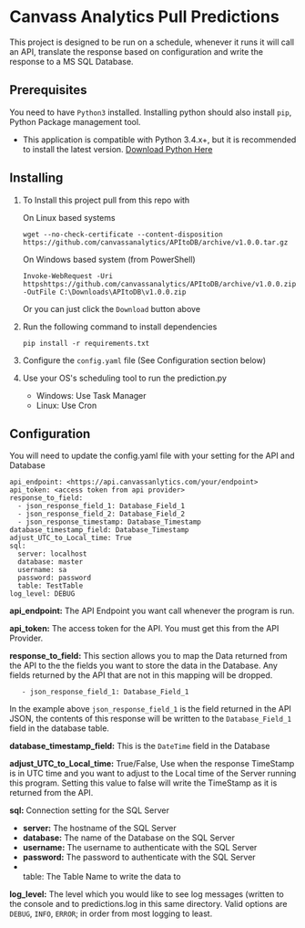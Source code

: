 # Canvass Analytics Pull Predictions
This project is designed to be run on a schedule, whenever it runs it will call an API, translate the response based on configuration and write the response to a MS SQL Database.

## Prerequisites
You need to have `Python3` installed.  Installing python should also install `pip`, Python Package management tool.
* This application is compatible with Python 3.4.x+, but it is recommended to install the latest version. [Download Python Here](https://www.python.org/downloads/)

## Installing
1. To Install this project pull from this repo with

    On Linux based systems
    ```
    wget --no-check-certificate --content-disposition https://github.com/canvassanalytics/APItoDB/archive/v1.0.0.tar.gz
    ```
    On Windows based system (from PowerShell)
    ```
    Invoke-WebRequest -Uri httpshttps://github.com/canvassanalytics/APItoDB/archive/v1.0.0.zip -OutFile C:\Downloads\APItoDB\v1.0.0.zip
    ```
    Or you can just click the `Download` button above

2. Run the following command to install dependencies
    ```
    pip install -r requirements.txt
    ```

3. Configure the `config.yaml` file (See Configuration section below)

4. Use your OS's scheduling tool to run the prediction.py
    * Windows: Use Task Manager
    * Linux: Use Cron

## Configuration
You will need to update the config.yaml file with your setting for the API and Database
```
api_endpoint: <https://api.canvassanlytics.com/your/endpoint>
api_token: <access token from api provider>
response_to_field:
  - json_response_field_1: Database_Field_1
  - json_response_field_2: Database_Field_2
  - json_response_timestamp: Database_Timestamp
database_timestamp_field: Database_Timestamp
adjust_UTC_to_Local_time: True
sql:
  server: localhost
  database: master
  username: sa
  password: password
  table: TestTable
log_level: DEBUG
```
<b>api_endpoint:</b> The API Endpoint you want call whenever the program is run.

<b>api_token:</b> The access token for the API.  You must get this from the API Provider.

<b>response_to_field:</b> This section allows you to map the Data returned from the API to the the fields you want to store the data in the Database.  Any fields returned by the API that are not in this mapping will be dropped.

```
   - json_response_field_1: Database_Field_1
```
In the example above `json_response_field_1` is the field returned in the API JSON, the contents of this response will be written to the `Database_Field_1` field in the database table.

<b>database_timestamp_field:</b> This is the `DateTime` field in the Database

<b>adjust_UTC_to_Local_time:</b> True/False, Use when the response TimeStamp is in UTC time and you want to adjust to the Local time of the Server running this program.  Setting this value to false will write the TimeStamp as it is returned from the API.

<b>sql:</b> Connection setting for the SQL Server

* <b>server:</b> The hostname of the SQL Server
* <b>database:</b> The name of the Database on the SQL Server
* <b>username:</b> The username to authenticate with the SQL Server
* <b>password:</b> The password to authenticate with the SQL Server
* <br>table:</b> The Table Name to write the data to

<b>log_level:</b> The level which you would like to see log messages (written to the console and to predictions.log in this same directory.  Valid options are `DEBUG`, `INFO`, `ERROR`; in order from most logging to least.